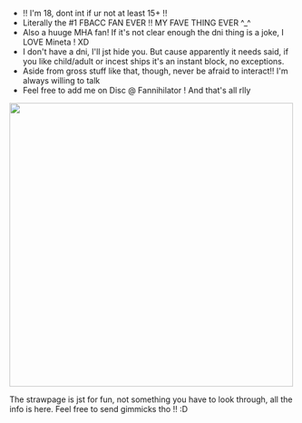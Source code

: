 - !! I'm 18, dont int if ur not at least 15+ !!
- Literally the #1 FBACC FAN EVER !! MY FAVE THING EVER ^_^ 
- Also a huuge MHA fan! If it's not clear enough the dni thing is a joke, I LOVE Mineta ! XD
- I don't have a dni, I'll jst hide you. But cause apparently it needs said, if you like child/adult or incest ships it's an instant block, no exceptions.
- Aside from gross stuff like that, though, never be afraid to interact!! I'm always willing to talk
- Feel free to add me on Disc @ Fannihilator ! And that's all rlly 
<img src="https://file.garden/Zgb3pBYz2m6JmruU/now%20im%20considering.png" width="500" />

The strawpage is jst for fun, not something you have to look through, all the info is here. Feel free to send gimmicks tho !! :D 
